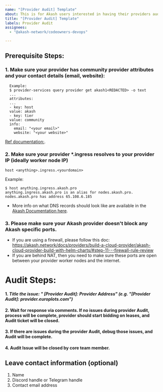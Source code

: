 ```yaml
---
name: "[Provider Audit] Template"
about: This is for Akash users interested in having their providers audited by Akash
title: "[Provider Audit] Template"
labels: Provider Audit
assignees: 
  - "@akash-network/codeowners-devops"

---
```

## Prerequisite Steps:

### 1. Make sure your provider has community provider attributes and your contact details (email, website):

```
  Example:
  $ provider-services query provider get akash1<REDACTED> -o text
  ...
  attributes:
  ...
  - key: host
  value: akash
  - key: tier
  value: community
  info:
    email: "<your email>"
    website: "<your website>"

```

[Ref documentation:](https://akash.network/docs/deployments/audited-attributes/#attribute-auditors).

### 2. Make sure your provider *.ingress resolves to your provider IP (ideally worker node IP)
```
host <anything>.ingress.<yourdomain>
```

Example:
```
$ host anything.ingress.akash.pro
anything.ingress.akash.pro is an alias for nodes.akash.pro.
nodes.akash.pro has address 65.108.6.185
```

- More info on what DNS records should look like are available in the [Akash Documentation here](https://akash.network/docs/providers/build-a-cloud-provider/akash-cloud-provider-build-with-helm-charts/#step-5---domain-name-review).

### 3. Please make sure your Akash provider doesn't block any Akash specific ports.
   
- If you are using a firewall, please follow this doc:
https://akash.network/docs/providers/build-a-cloud-provider/akash-cloud-provider-build-with-helm-charts/#step-11---firewall-rule-review
- If you are behind NAT, then you need to make sure these ports are open between your provider worker nodes and the internet.



# Audit Steps:

#### 1. ***Title the issue: " [Provider Audit]: Provider Address" (e.g. "[Provider Audit]: provider.europlots.com")***
#### 2. Wait for response via comments. If no issues during provider Audit, process will be complete, provider should start bidding on leases, and Audit ticket will be closed.
#### 3. If there are issues during the provider Audit, debug those issues, and Audit will be complete.
#### 4. Audit Issue will be closed by core team member.
  

## Leave contact information (optional)
1. Name
2. Discord handle or Telegram handle
3. Contact email address
